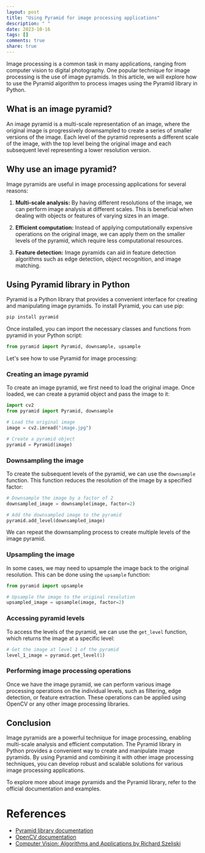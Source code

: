 ```yaml
---
layout: post
title: "Using Pyramid for image processing applications"
description: " "
date: 2023-10-16
tags: []
comments: true
share: true
---
```


Image processing is a common task in many applications, ranging from computer vision to digital photography. One popular technique for image processing is the use of image pyramids. In this article, we will explore how to use the Pyramid algorithm to process images using the Pyramid library in Python.

## What is an image pyramid?

An image pyramid is a multi-scale representation of an image, where the original image is progressively downsampled to create a series of smaller versions of the image. Each level of the pyramid represents a different scale of the image, with the top level being the original image and each subsequent level representing a lower resolution version.

## Why use an image pyramid?

Image pyramids are useful in image processing applications for several reasons:

1. **Multi-scale analysis:** By having different resolutions of the image, we can perform image analysis at different scales. This is beneficial when dealing with objects or features of varying sizes in an image.

2. **Efficient computation:** Instead of applying computationally expensive operations on the original image, we can apply them on the smaller levels of the pyramid, which require less computational resources.

3. **Feature detection:** Image pyramids can aid in feature detection algorithms such as edge detection, object recognition, and image matching.

## Using Pyramid library in Python

Pyramid is a Python library that provides a convenient interface for creating and manipulating image pyramids. To install Pyramid, you can use pip:

```python
pip install pyramid
```

Once installed, you can import the necessary classes and functions from pyramid in your Python script:

```python
from pyramid import Pyramid, downsample, upsample
```

Let's see how to use Pyramid for image processing:

### Creating an image pyramid

To create an image pyramid, we first need to load the original image. Once loaded, we can create a pyramid object and pass the image to it:

```python
import cv2
from pyramid import Pyramid, downsample

# Load the original image
image = cv2.imread("image.jpg")

# Create a pyramid object
pyramid = Pyramid(image)
```

### Downsampling the image

To create the subsequent levels of the pyramid, we can use the `downsample` function. This function reduces the resolution of the image by a specified factor:

```python
# Downsample the image by a factor of 2
downsampled_image = downsample(image, factor=2)

# Add the downsampled image to the pyramid
pyramid.add_level(downsampled_image)
```

We can repeat the downsampling process to create multiple levels of the image pyramid.

### Upsampling the image

In some cases, we may need to upsample the image back to the original resolution. This can be done using the `upsample` function:

```python
from pyramid import upsample

# Upsample the image to the original resolution
upsampled_image = upsample(image, factor=2)
```

### Accessing pyramid levels

To access the levels of the pyramid, we can use the `get_level` function, which returns the image at a specific level:

```python
# Get the image at level 1 of the pyramid
level_1_image = pyramid.get_level(1)
```

### Performing image processing operations

Once we have the image pyramid, we can perform various image processing operations on the individual levels, such as filtering, edge detection, or feature extraction. These operations can be applied using OpenCV or any other image processing libraries.

## Conclusion

Image pyramids are a powerful technique for image processing, enabling multi-scale analysis and efficient computation. The Pyramid library in Python provides a convenient way to create and manipulate image pyramids. By using Pyramid and combining it with other image processing techniques, you can develop robust and scalable solutions for various image processing applications.

To explore more about image pyramids and the Pyramid library, refer to the official documentation and examples.

# References

- [Pyramid library documentation](https://pyramid.readthedocs.io/)
- [OpenCV documentation](https://docs.opencv.org/)
- [Computer Vision: Algorithms and Applications by Richard Szeliski](http://szeliski.org/Book/)